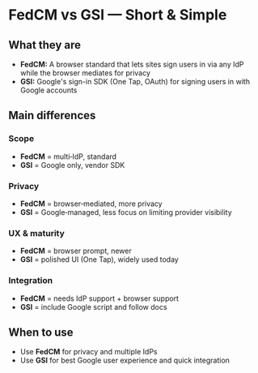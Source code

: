 # FedCM vs GSI — Short & Simple

## What they are

- **FedCM:** A browser standard that lets sites sign users in via any IdP while the browser mediates for privacy
- **GSI:** Google's sign-in SDK (One Tap, OAuth) for signing users in with Google accounts

## Main differences

### Scope

- **FedCM** = multi‑IdP, standard
- **GSI** = Google only, vendor SDK

### Privacy

- **FedCM** = browser‑mediated, more privacy
- **GSI** = Google‑managed, less focus on limiting provider visibility

### UX & maturity

- **FedCM** = browser prompt, newer
- **GSI** = polished UI (One Tap), widely used today

### Integration

- **FedCM** = needs IdP support + browser support
- **GSI** = include Google script and follow docs

## When to use

- Use **FedCM** for privacy and multiple IdPs
- Use **GSI** for best Google user experience and quick integration
